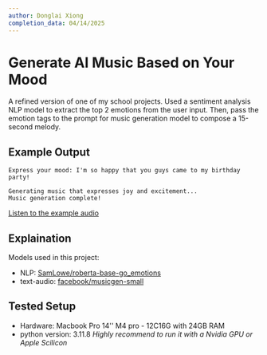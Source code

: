 ```yaml
---
author: Donglai Xiong
completion_data: 04/14/2025
---
```


# Generate AI Music Based on Your Mood
A refined version of one of my school projects. Used a sentiment analysis NLP model to extract the top 2 emotions from the user input. Then, pass the emotion tags to the prompt for music generation model to compose a 15-second melody.

## Example Output
```
Express your mood: I'm so happy that you guys came to my birthday party!

Generating music that expresses joy and excitement...
Music generation complete!
```
[Listen to the example audio](example_output.wav)

## Explaination
Models used in this project:
- NLP: [SamLowe/roberta-base-go_emotions](https://huggingface.co/SamLowe/roberta-base-go_emotions)
- text-audio: [facebook/musicgen-small](https://github.com/facebookresearch/audiocraft/blob/main/docs/MUSICGEN.md)

## Tested Setup
- Hardware: Macbook Pro 14'' M4 pro - 12C16G with 24GB RAM
- python version: 3.11.8 
*Highly recommend to run it with a Nvidia GPU or Apple Scilicon*
